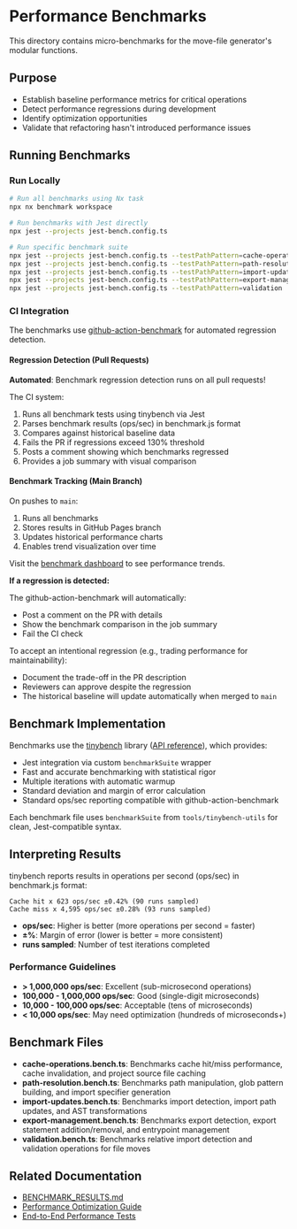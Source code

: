 # Performance Benchmarks

This directory contains micro-benchmarks for the move-file generator's modular functions.

## Purpose

- Establish baseline performance metrics for critical operations
- Detect performance regressions during development
- Identify optimization opportunities
- Validate that refactoring hasn't introduced performance issues

## Running Benchmarks

### Run Locally

```bash
# Run all benchmarks using Nx task
npx nx benchmark workspace

# Run benchmarks with Jest directly
npx jest --projects jest-bench.config.ts

# Run specific benchmark suite
npx jest --projects jest-bench.config.ts --testPathPattern=cache-operations
npx jest --projects jest-bench.config.ts --testPathPattern=path-resolution
npx jest --projects jest-bench.config.ts --testPathPattern=import-updates
npx jest --projects jest-bench.config.ts --testPathPattern=export-management
npx jest --projects jest-bench.config.ts --testPathPattern=validation
```

### CI Integration

The benchmarks use [github-action-benchmark](https://github.com/benchmark-action/github-action-benchmark) for automated regression detection.

#### Regression Detection (Pull Requests)

**Automated**: Benchmark regression detection runs on all pull requests!

The CI system:

1. Runs all benchmark tests using tinybench via Jest
2. Parses benchmark results (ops/sec) in benchmark.js format
3. Compares against historical baseline data
4. Fails the PR if regressions exceed 130% threshold
5. Posts a comment showing which benchmarks regressed
6. Provides a job summary with visual comparison

#### Benchmark Tracking (Main Branch)

On pushes to `main`:

1. Runs all benchmarks
2. Stores results in GitHub Pages branch
3. Updates historical performance charts
4. Enables trend visualization over time

Visit the [benchmark dashboard](https://nx-worker.github.io/nxworker-workspace/dev/bench/) to see performance trends.

**If a regression is detected:**

The github-action-benchmark will automatically:

- Post a comment on the PR with details
- Show the benchmark comparison in the job summary
- Fail the CI check

To accept an intentional regression (e.g., trading performance for maintainability):

- Document the trade-off in the PR description
- Reviewers can approve despite the regression
- The historical baseline will update automatically when merged to `main`

## Benchmark Implementation

Benchmarks use the [tinybench](https://www.npmjs.com/package/tinybench) library ([API reference](https://tinylibs.github.io/tinybench/)), which provides:

- Jest integration via custom `benchmarkSuite` wrapper
- Fast and accurate benchmarking with statistical rigor
- Multiple iterations with automatic warmup
- Standard deviation and margin of error calculation
- Standard ops/sec reporting compatible with github-action-benchmark

Each benchmark file uses `benchmarkSuite` from `tools/tinybench-utils` for clean, Jest-compatible syntax.

## Interpreting Results

tinybench reports results in operations per second (ops/sec) in benchmark.js format:

```
Cache hit x 623 ops/sec ±0.42% (90 runs sampled)
Cache miss x 4,595 ops/sec ±0.28% (93 runs sampled)
```

- **ops/sec**: Higher is better (more operations per second = faster)
- **±%**: Margin of error (lower is better = more consistent)
- **runs sampled**: Number of test iterations completed

### Performance Guidelines

- **> 1,000,000 ops/sec**: Excellent (sub-microsecond operations)
- **100,000 - 1,000,000 ops/sec**: Good (single-digit microseconds)
- **10,000 - 100,000 ops/sec**: Acceptable (tens of microseconds)
- **< 10,000 ops/sec**: May need optimization (hundreds of microseconds+)

## Benchmark Files

- **cache-operations.bench.ts**: Benchmarks cache hit/miss performance, cache invalidation, and project source file caching
- **path-resolution.bench.ts**: Benchmarks path manipulation, glob pattern building, and import specifier generation
- **import-updates.bench.ts**: Benchmarks import detection, import path updates, and AST transformations
- **export-management.bench.ts**: Benchmarks export detection, export statement addition/removal, and entrypoint management
- **validation.bench.ts**: Benchmarks relative import detection and validation operations for file moves

## Related Documentation

- [BENCHMARK_RESULTS.md](../../../../../BENCHMARK_RESULTS.md)
- [Performance Optimization Guide](../../../../../docs/performance-optimization.md)
- [End-to-End Performance Tests](../../../../workspace-e2e/src/performance-benchmark.spec.ts)
